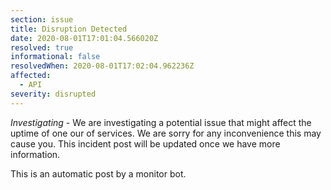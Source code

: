 ```yaml
---
section: issue
title: Disruption Detected
date: 2020-08-01T17:01:04.566020Z
resolved: true
informational: false
resolvedWhen: 2020-08-01T17:02:04.962236Z
affected:
  - API
severity: disrupted
---
```

*Investigating* - We are investigating a potential issue that might affect the uptime of one our of services. We are sorry for any inconvenience this may cause you. This incident post will be updated once we have more information.

This is an automatic post by a monitor bot.
        